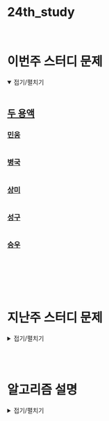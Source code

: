 # 24th_study

<br/>

# 이번주 스터디 문제

<details markdown="1" open>
<summary>접기/펼치기</summary>

<br/>

## [두 용액](https://www.acmicpc.net/problem/2470)

### [민웅](./두%20용액/민웅.py)

```py

```

### [병국](./두%20용액/병국.py)

```py

```

### [상미](./두%20용액/상미.py)

```py


```

### [성구](./두%20용액/성구.py)

```py

```

### [승우](./두%20용액/승우.py)

```py


```

<br/>

</details>

<br/><br/>

# 지난주 스터디 문제

<details markdown="1">
<summary>접기/펼치기</summary>

## [최대 숫자 생성](https://www.codetree.ai/problems/maximum-number-generation/description)

### [민웅](./최대%20숫자%20생성/민웅.py)

```py

```

### [병국](./최대%20숫자%20생성/병국.py)

```py


```

### [상미](./최대%20숫자%20생성/상미.py)

```py


```

### [성구](./최대%20숫자%20생성/성구.py)

```py

```

### [승우](./최대%20숫자%20생성/승우.py)

```py


```

## [올바른 쌍의 괄호](https://www.codetree.ai/problems/valid-pair-of-parentheses/description)

### [민웅](./올바른%20쌍의%20괄호/민웅.py)

```py
import sys
input = sys.stdin.readline

brackets = list(input().strip())

l = len(brackets)
stack = []

idx = 0
ans = ''
while True:
    if idx == l:
        break
    tmp = brackets[idx]
    if stack:
        if tmp == ")":
            if stack[-1] == "(":
                stack.pop()
            else:
                ans = "No"
                break
        else:
            stack.append(tmp)
    else:
        if tmp == ')':
            ans = "No"
            break
        stack.append(tmp)
    
    idx += 1

if ans != 'No':
    if stack:
        print("No")
    else:
        print("Yes")
else:
    print(ans)
```

### [병국](./올바른%20쌍의%20괄호/병국.py)

```py


```

### [상미](./올바른%20쌍의%20괄호/상미.py)

```py


```

### [성구](./올바른%20쌍의%20괄호/성구.py)

```py

```

### [승우](./올바른%20쌍의%20괄호/승우.py)

```py


```

## [멀리멀리](https://www.codetree.ai/problems/far-away/description)

### [민웅](./멀리멀리/민웅.py)

```py
import sys
input = sys.stdin.readline

def dot_check(distance, dot_cordi, n, m):
    cnt = 1
    before = dot_cordi[0]

    for i in range(1, n):
        if dot_cordi[i] - before >= distance:
            cnt += 1
            before = dot_cordi[i]
    
    if cnt >= m:
        return True
    else:
        return False

N, M = map(int, input().split())
dots = list(map(int, input().split()))

dots.sort()

i, j = 1, dots[-1]-dots[0]

ans = 0
while i <= j:
    mid = (i+j)//2

    if dot_check(mid, dots, N, M):
        ans = mid
        i = mid + 1
    else:
        j = mid - 1

print(ans)
```

### [병국](./멀리멀리/병국.py)

```py


```

### [상미](./멀리멀리/상미.py)

```py


```

### [성구](./멀리멀리/성구.py)

```py

```

### [승우](./멀리멀리/승우.py)

```py


```

</details>

<br/><br/>

# 알고리즘 설명

<details markdown="1">
<summary>접기/펼치기</summary>

</details>
